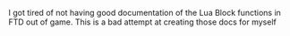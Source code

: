 I got tired of not having good documentation of the Lua Block functions in FTD out of game. This is a bad attempt at creating those docs for myself
